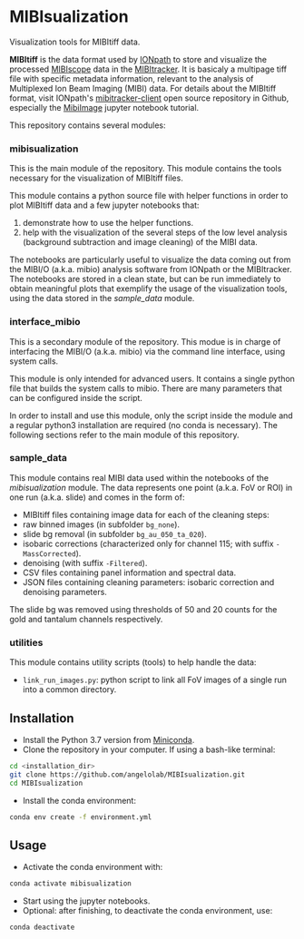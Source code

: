 # MIBIsualization

Visualization tools for MIBItiff data.

**MIBItiff** is the data format used by [IONpath](https://www.ionpath.com) to store and visualize the processed [MIBIscope](https://www.ionpath.com/mibiscope/) data in the [MIBItracker](https://www.ionpath.com/mibitracker/).
It is basicaly a multipage tiff file with specific metadata information, relevant to the analysis of Multiplexed Ion Beam Imaging (MIBI) data.
For details about the MIBItiff format, visit IONpath's [mibitracker-client](https://github.com/ionpath/mibitracker-client) open source repository in Github, especially the [MibiImage](https://github.com/ionpath/mibitracker-client/blob/master/MibiImage_Tutorial.ipynb) jupyter notebook tutorial.

This repository contains several modules:

### mibisualization

This is the main module of the repository. This module contains the tools necessary for the visualization of MIBItiff files.

This module contains a python source file with helper functions in order to plot MIBItiff data and a few jupyter notebooks that:
1. demonstrate how to use the helper functions.
2. help with the visualization of the several steps of the low level analysis (background subtraction and image cleaning) of the MIBI data.

The notebooks are particularly useful to visualize the data coming out from the MIBI/O (a.k.a. mibio) analysis software from IONpath or the MIBItracker.
The notebooks are stored in a clean state, but can be run immediately to obtain meaningful plots that exemplify the usage of the visualization tools, using the data stored in the *sample_data* module.

### interface_mibio

This is a secondary module of the repository. This modue is in charge of interfacing the MIBI/O (a.k.a. mibio) via the command line interface, using system calls.

This module is only intended for advanced users. It contains a single python file that builds the system calls to mibio. There are many parameters that can be configured inside the script.

In order to install and use this module, only the script inside the module and a regular python3 installation are required (no conda is necessary). The following sections refer to the main module of this repository.

### sample_data

This module contains real MIBI data used within the notebooks of the *mibisualization* module.
The data represents one point (a.k.a. FoV or ROI) in one run (a.k.a. slide) and comes in the form of:
- MIBItiff files containing image data for each of the cleaning steps:
 - raw binned images (in subfolder `bg_none`).
 - slide bg removal (in subfolder `bg_au_050_ta_020`).
 - isobaric corrections (characterized only for channel 115; with suffix `-MassCorrected`).
 - denoising (with suffix `-Filtered`).
- CSV files containing panel information and spectral data.
- JSON files containing cleaning parameters: isobaric correction and denoising parameters.

The slide bg was removed using thresholds of 50 and 20 counts for the gold and tantalum channels respectively.

### utilities

This module contains utility scripts (tools) to help handle the data:
- `link_run_images.py`: python script to link all FoV images of a single run into a common directory.

## Installation

- Install the Python 3.7 version from [Miniconda](https://docs.conda.io/en/latest/miniconda.html).
 - Clone the repository in your computer. If using a bash-like terminal:
 ```bash
cd <installation_dir>
git clone https://github.com/angelolab/MIBIsualization.git
cd MIBIsualization
 ```
 - Install the conda environment:
 ```bash
 conda env create -f environment.yml
```

## Usage

- Activate the conda environment with:
```bash
conda activate mibisualization
 ```
 - Start using the jupyter notebooks.
 - Optional: after finishing, to deactivate the conda environment, use:
 ```bash
 conda deactivate
 ```
